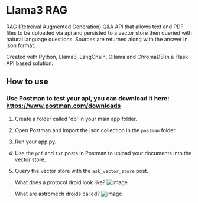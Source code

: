 # Llama3 RAG
RAG (Retreival Augmented Generation) Q&A API that allows text and PDF files to be uploaded via api and persisted to a vector store then queried with natural language questions.  Sources are returned along with the answer in json format.

Created with Python, Llama3, LangChain, Ollama and ChromaDB in a Flask API based solution.

## How to use
### Use Postman to test your api, you can download it here:  https://www.postman.com/downloads
1. Create a folder called 'db' in your main app folder.  
2. Open Postman and import the json collection in the `postman` folder.
3. Run your app.py.   
4. Use the `pdf` and `txt` posts in Postman to upload your documents into the vector store.  
5. Query the vector store with the `ask_vector_store` post.

   What does a protocol droid look like?
   ![image](https://github.com/rcorvus/LlamaRAG/assets/5025458/80526c04-c370-44a4-8b2f-ed1830d23fe7)  

   What are astromech droids called?
   ![image](https://github.com/rcorvus/LlamaRAG/assets/5025458/0de91f6a-40d3-4127-b445-7acf03d98470)
